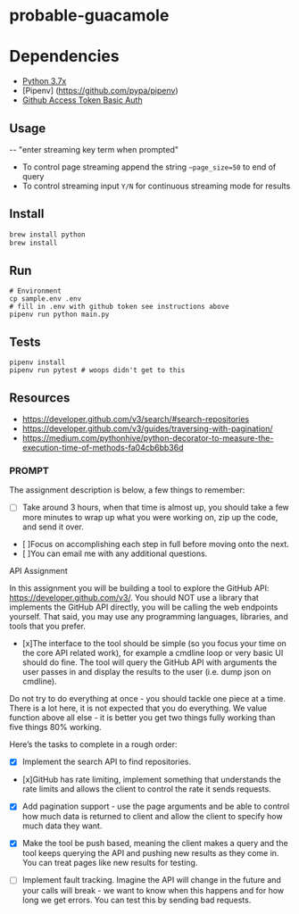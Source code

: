 # probable-guacamole

# Dependencies 
- [Python 3.7x](https://www.python.org/downloads/)
- [Pipenv] (https://github.com/pypa/pipenv)
- [Github Access Token Basic Auth](https://help.github.com/en/articles/creating-a-personal-access-token-for-the-command-line)

## Usage
--
"enter streaming key term when prompted" 
* To control page streaming append the string `~page_size=50` to end of query 
* To control streaming input `Y/N` for continuous streaming mode for results


## Install
```bash
brew install python
brew install
```
## Run
```
# Environment 
cp sample.env .env
# fill in .env with github token see instructions above
pipenv run python main.py 
```

## Tests
```
pipenv install
pipenv run pytest # woops didn't get to this 
```

## Resources
- https://developer.github.com/v3/search/#search-repositories
- https://developer.github.com/v3/guides/traversing-with-pagination/
- https://medium.com/pythonhive/python-decorator-to-measure-the-execution-time-of-methods-fa04cb6bb36d

### PROMPT
The assignment description is below, a few things to remember:
- [ ] Take around 3 hours, when that time is almost up, you should take a few more minutes to wrap up what you were working on, zip up the code, and send it over.
- [ ]Focus on accomplishing each step in full before moving onto the next.
- [ ]You can email me with any additional questions.

API Assignment

In this assignment you will be building a tool to explore the GitHub API: https://developer.github.com/v3/. You should NOT use a library that implements the GitHub API directly, you will be calling the web endpoints yourself. That said, you may use any programming languages, libraries, and tools that you prefer.


- [x]The interface to the tool should be simple (so you focus your time on the core API related work), for example a cmdline loop or very basic UI should do fine. The tool will query the GitHub API with arguments the user passes in and display the results to the user (i.e. dump json on cmdline).


Do not try to do everything at once - you should tackle one piece at a time. There is a lot here, it is not expected that you do everything. We value function above all else - it is better you get two things fully working than five things 80% working.


Here’s the tasks to complete in a rough order:

- [x] Implement the search API to find repositories.

- [x]GitHub has rate limiting, implement something that understands the rate limits and allows the client to control the rate it sends requests.

- [x] Add pagination support - use the page arguments and be able to control how much data is returned to client and allow the client to specify how much data they want.

- [x] Make the tool be push based, meaning the client makes a query and the tool keeps querying the API and pushing new results as they come in. You can treat pages like new results for testing.

- [ ] Implement fault tracking. Imagine the API will change in the future and your calls will break - we want to know when this happens and for how long we get errors. You can test this by sending bad requests.

